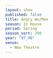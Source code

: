 ```yaml
---
layout: show
published: false
title: Angry Wo/Men
season: In House
period: Spring
season_sort: 290
year: "97_98"
venue:
  - New Theatre
---
```



